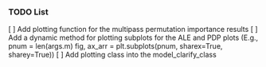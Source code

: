 ### TODO List 

[ ] Add plotting function for the multipass permutation importance results
[ ] Add a dynamic method for plotting subplots for the ALE and PDP plots (E.g., pnum = len(args.m)
fig, ax_arr = plt.subplots(pnum, sharex=True, sharey=True)) 
[ ] Add plotting class into the model_clarify_class
